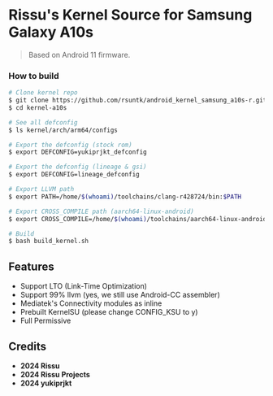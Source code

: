# Rissu's Kernel Source for Samsung Galaxy A10s
> Based on Android 11 firmware.

### How to build ###

```bash
# Clone kernel repo
$ git clone https://github.com/rsuntk/android_kernel_samsung_a10s-r.git kernel-a10s
$ cd kernel-a10s

# See all defconfig
$ ls kernel/arch/arm64/configs

# Export the defconfig (stock rom)
$ export DEFCONFIG=yukiprjkt_defconfig

# Export the defconfig (lineage & gsi)
$ export DEFCONFIG=lineage_defconfig

# Export LLVM path
$ export PATH=/home/$(whoami)/toolchains/clang-r428724/bin:$PATH

# Export CROSS_COMPILE path (aarch64-linux-android)
$ export CROSS_COMPILE=/home/$(whoami)/toolchains/aarch64-linux-android-4.9/bin/aarch64-linux-android-

# Build
$ bash build_kernel.sh
```

## Features
- Support LTO (Link-Time Optimization)
- Support 99% llvm (yes, we still use Android-CC assembler)
- Mediatek's Connectivity modules as inline
- Prebuilt KernelSU (please change CONFIG_KSU to y)
- Full Permissive

## Credits

- **2024 Rissu**
- **2024 Rissu Projects**
- **2024 yukiprjkt**
